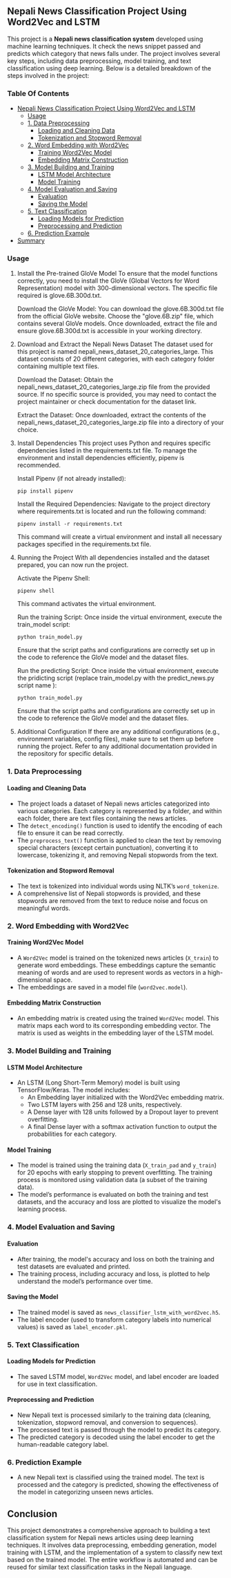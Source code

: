 ## Nepali News Classification Project Using Word2Vec and LSTM

This project is a **Nepali news classification system** developed using machine learning techniques. It check the news snippet passed and predicts which category that news falls under. The project involves several key steps, including data preprocessing, model training, and text classification using deep learning. Below is a detailed breakdown of the steps involved in the project:

<!-- TOC --><a name="table-of-contents"></a>
### Table Of Contents

- [Nepali News Classification Project Using Word2Vec and LSTM](#nepali-news-classification-project-using-word2vec-and-lstm)
   * [Usage ](#usage)
   * [1. Data Preprocessing](#1-data-preprocessing)
      + [Loading and Cleaning Data](#loading-and-cleaning-data)
      + [Tokenization and Stopword Removal](#tokenization-and-stopword-removal)
   * [2. Word Embedding with Word2Vec](#2-word-embedding-with-word2vec)
      + [Training Word2Vec Model](#training-word2vec-model)
      + [Embedding Matrix Construction](#embedding-matrix-construction)
   * [3. Model Building and Training](#3-model-building-and-training)
      + [LSTM Model Architecture](#lstm-model-architecture)
      + [Model Training](#model-training)
   * [4. Model Evaluation and Saving](#4-model-evaluation-and-saving)
      + [Evaluation](#evaluation)
      + [Saving the Model](#saving-the-model)
   * [5. Text Classification](#5-text-classification)
      + [Loading Models for Prediction](#loading-models-for-prediction)
      + [Preprocessing and Prediction](#preprocessing-and-prediction)
   * [6. Prediction Example](#6-prediction-example)
- [Summary](#summary)

<!-- TOC --><a name="usage"></a>
### Usage 

1. Install the Pre-trained GloVe Model
To ensure that the model functions correctly, you need to install the GloVe (Global Vectors for Word Representation) model with 300-dimensional vectors. The specific file required is glove.6B.300d.txt.

    Download the GloVe Model:
    You can download the glove.6B.300d.txt file from the official GloVe website. Choose the "glove.6B.zip" file, which contains several GloVe models. Once downloaded, extract the file and ensure glove.6B.300d.txt is accessible in your working directory.

2. Download and Extract the Nepali News Dataset
The dataset used for this project is named nepali_news_dataset_20_categories_large. This dataset consists of 20 different categories, with each category folder containing multiple text files.

    Download the Dataset:
    Obtain the nepali_news_dataset_20_categories_large.zip file from the provided source. If no specific source is provided, you may need to contact the project maintainer or check documentation for the dataset link.

    Extract the Dataset:
    Once downloaded, extract the contents of the nepali_news_dataset_20_categories_large.zip file into a directory of your choice. 

3. Install Dependencies
This project uses Python and requires specific dependencies listed in the requirements.txt file. To manage the environment and install dependencies efficiently, pipenv is recommended.

    Install Pipenv (if not already installed):

    ```
    pip install pipenv
    ```

    Install the Required Dependencies:
    Navigate to the project directory where requirements.txt is located and run the following command:

    ```
    pipenv install -r requirements.txt
    ```

    This command will create a virtual environment and install all necessary packages specified in the requirements.txt file.

4. Running the Project
With all dependencies installed and the dataset prepared, you can now run the project.

    Activate the Pipenv Shell:

    ```
    pipenv shell
    ```

    This command activates the virtual environment.

    Run the training Script:
    Once inside the virtual environment, execute the train_model script:

    ```
    python train_model.py
    ```

    Ensure that the script paths and configurations are correctly set up in the code to reference the GloVe model and the dataset files.

    Run the predicting Script:
    Once inside the virtual environment, execute the pridicting script (replace train_model.py with the predict_news.py script name ):

    ```
    python train_model.py
    ```

    Ensure that the script paths and configurations are correctly set up in the code to reference the GloVe model and the dataset files.

5. Additional Configuration
If there are any additional configurations (e.g., environment variables, config files), make sure to set them up before running the project. Refer to any additional documentation provided in the repository for specific details.


<!-- TOC --><a name="1-data-preprocessing"></a>
### 1. Data Preprocessing

<!-- TOC --><a name="loading-and-cleaning-data"></a>
#### Loading and Cleaning Data
- The project loads a dataset of Nepali news articles categorized into various categories. Each category is represented by a folder, and within each folder, there are text files containing the news articles.
- The `detect_encoding()` function is used to identify the encoding of each file to ensure it can be read correctly.
- The `preprocess_text()` function is applied to clean the text by removing special characters (except certain punctuation), converting it to lowercase, tokenizing it, and removing Nepali stopwords from the text.

<!-- TOC --><a name="tokenization-and-stopword-removal"></a>
#### Tokenization and Stopword Removal
- The text is tokenized into individual words using NLTK’s `word_tokenize`.
- A comprehensive list of Nepali stopwords is provided, and these stopwords are removed from the text to reduce noise and focus on meaningful words.

<!-- TOC --><a name="2-word-embedding-with-word2vec"></a>
### 2. Word Embedding with Word2Vec

<!-- TOC --><a name="training-word2vec-model"></a>
#### Training Word2Vec Model
- A `Word2Vec` model is trained on the tokenized news articles (`X_train`) to generate word embeddings. These embeddings capture the semantic meaning of words and are used to represent words as vectors in a high-dimensional space.
- The embeddings are saved in a model file (`word2vec.model`).

<!-- TOC --><a name="embedding-matrix-construction"></a>
#### Embedding Matrix Construction
- An embedding matrix is created using the trained `Word2Vec` model. This matrix maps each word to its corresponding embedding vector. The matrix is used as weights in the embedding layer of the LSTM model.

<!-- TOC --><a name="3-model-building-and-training"></a>
### 3. Model Building and Training

<!-- TOC --><a name="lstm-model-architecture"></a>
#### LSTM Model Architecture
- An LSTM (Long Short-Term Memory) model is built using TensorFlow/Keras. The model includes:
  - An Embedding layer initialized with the Word2Vec embedding matrix.
  - Two LSTM layers with 256 and 128 units, respectively.
  - A Dense layer with 128 units followed by a Dropout layer to prevent overfitting.
  - A final Dense layer with a softmax activation function to output the probabilities for each category.

<!-- TOC --><a name="model-training"></a>
#### Model Training
- The model is trained using the training data (`X_train_pad` and `y_train`) for 20 epochs with early stopping to prevent overfitting. The training process is monitored using validation data (a subset of the training data).
- The model’s performance is evaluated on both the training and test datasets, and the accuracy and loss are plotted to visualize the model's learning process.

<!-- TOC --><a name="4-model-evaluation-and-saving"></a>
### 4. Model Evaluation and Saving

<!-- TOC --><a name="evaluation"></a>
#### Evaluation
- After training, the model's accuracy and loss on both the training and test datasets are evaluated and printed.
- The training process, including accuracy and loss, is plotted to help understand the model’s performance over time.

<!-- TOC --><a name="saving-the-model"></a>
#### Saving the Model
- The trained model is saved as `news_classifier_lstm_with_word2vec.h5`.
- The label encoder (used to transform category labels into numerical values) is saved as `label_encoder.pkl`.

<!-- TOC --><a name="5-text-classification"></a>
### 5. Text Classification

<!-- TOC --><a name="loading-models-for-prediction"></a>
#### Loading Models for Prediction
- The saved LSTM model, `Word2Vec` model, and label encoder are loaded for use in text classification.

<!-- TOC --><a name="preprocessing-and-prediction"></a>
#### Preprocessing and Prediction
- New Nepali text is processed similarly to the training data (cleaning, tokenization, stopword removal, and conversion to sequences).
- The processed text is passed through the model to predict its category.
- The predicted category is decoded using the label encoder to get the human-readable category label.

<!-- TOC --><a name="6-prediction-example"></a>
### 6. Prediction Example

- A new Nepali text is classified using the trained model. The text is processed and the category is predicted, showing the effectiveness of the model in categorizing unseen news articles.

<!-- TOC --><a name="conclusion"></a>
## Conclusion

This project demonstrates a comprehensive approach to building a text classification system for Nepali news articles using deep learning techniques. It involves data preprocessing, embedding generation, model training with LSTM, and the implementation of a system to classify new text based on the trained model. The entire workflow is automated and can be reused for similar text classification tasks in the Nepali language.

